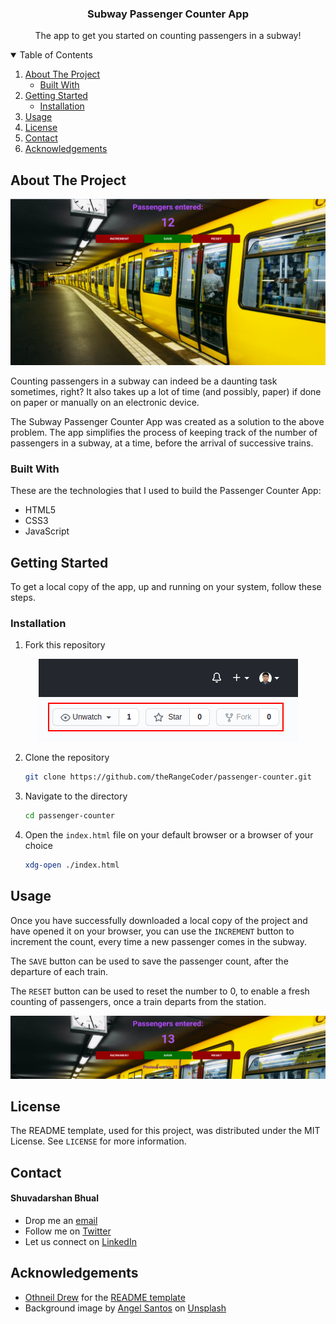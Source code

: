   <h3 align="center">Subway Passenger Counter App</h3>

  <p align="center">
    The app to get you started on counting passengers in a subway!
    <br />
  </p>
</p>



<!-- TABLE OF CONTENTS -->
<details open="open">
  <summary>Table of Contents</summary>
  <ol>
    <li>
      <a href="#about-the-project">About The Project</a>
      <ul>
        <li><a href="#built-with">Built With</a></li>
      </ul>
    </li>
    <li>
      <a href="#getting-started">Getting Started</a>
      <ul>
        <li><a href="#installation">Installation</a></li>
      </ul>
    </li>
    <li><a href="#usage">Usage</a></li>
    <li><a href="#license">License</a></li>
    <li><a href="#contact">Contact</a></li>
    <li><a href="#acknowledgements">Acknowledgements</a></li>
  </ol>
</details>



<!-- ABOUT THE PROJECT -->
## About The Project

<div style="text-align:center"><img src="./images/pc_initial.png" /></div>

Counting passengers in a subway can indeed be a daunting task sometimes, right? It also takes up a lot of time (and possibly, paper) if done on paper or manually on an electronic device.<br/>

The Subway Passenger Counter App was created as a solution to the above problem. The app simplifies the process of keeping track of the number of passengers in a subway, at a time, before the arrival of successive trains.

### Built With

These are the technologies that I used to build the Passenger Counter App:
* HTML5
* CSS3
* JavaScript



<!-- GETTING STARTED -->
## Getting Started

To get a local copy of the app, up and running on your system, follow these steps.


### Installation

1. Fork this repository
<div style="text-align:center"><img src="./images/fork.png" /></div>

2. Clone the repository
   ```sh
   git clone https://github.com/theRangeCoder/passenger-counter.git
   ```
3. Navigate to the directory
   ```sh
   cd passenger-counter
   ```
4. Open the `index.html` file on your default browser or a browser of your choice
   ```sh
   xdg-open ./index.html
   ``` 



<!-- USAGE EXAMPLES -->
## Usage

Once you have successfully downloaded a local copy of the project and have opened it on your browser, you can use the `INCREMENT` button to increment the count, every time a new passenger comes in the subway.<br/>

The `SAVE` button can be used to save the passenger count, after the departure of each train.<br/>

The `RESET` button can be used to reset the number to 0, to enable a fresh counting of passengers, once a train departs from the station.

<div style="text-align:center"><img src="./images/operations.png" /></div>


<!-- LICENSE -->
## License

The README template, used for this project, was distributed under the MIT License. See `LICENSE` for more information.



<!-- CONTACT -->
## Contact

#### Shuvadarshan Bhual
* Drop me an [email](mailto:sbhual1998@gmail.com) 
* Follow me on [Twitter](https://twitter.com/theRangeCoder)
* Let us connect on [LinkedIn](https://www.linkedin.com/in/shuvadarshan-bhual)



<!-- ACKNOWLEDGEMENTS -->
## Acknowledgements
* [Othneil Drew](https://www.othneildrew.com) for the [README template](https://github.com/othneildrew/Best-README-Template)
* Background image by <a href="https://unsplash.com/@afs_snapshots?utm_source=unsplash&utm_medium=referral&utm_content=creditCopyText">Angel Santos</a> on <a href="https://unsplash.com/photos/-uN8tkM1JrM">Unsplash</a>

